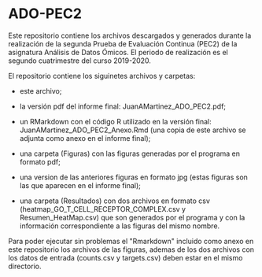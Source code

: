 # ADO-PEC2
Este repositorio contiene los archivos descargados y generados durante la realización de la segunda Prueba de Evaluación Continua (PEC2) de la asignatura Análisis de Datos Ómicos. El periodo de realización es el segundo cuatrimestre del curso 2019-2020.

El repositorio contiene los siguinetes archivos y carpetas:

* este archivo;

* la versión pdf del informe final: JuanAMartinez_ADO_PEC2.pdf;

* un RMarkdown con el código R utilizado en la versión final: JuanAMartinez_ADO_PEC2_Anexo.Rmd (una copia de este archivo se adjunta como anexo en el informe final);

* una carpeta (Figuras) con las figuras generadas por el programa en formato pdf;

* una version de las anteriores figuras en formato jpg (estas figuras son las que aparecen en el informe final);

* una carpeta (Resultados) con dos archivos en formato csv (heatmap_GO_T_CELL_RECEPTOR_COMPLEX.csv y Resumen_HeatMap.csv) que son generados por el programa y con la información correspondiente a las figuras del mismo nombre.

Para poder ejecutar sin problemas el "Rmarkdown" incluido como anexo en este repositorio los archivos de las figuras, ademas de los dos archivos con los datos de entrada (counts.csv y targets.csv) deben estar en el mismo directorio.
